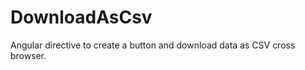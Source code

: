 DownloadAsCsv
=============

Angular directive to create a button and download data as CSV cross browser.
